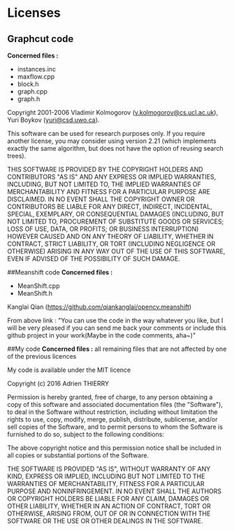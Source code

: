 # Licenses
## Graphcut code
**Concerned files :**

- instances.inc
- maxflow.cpp
- block.h
- graph.cpp
- graph.h

Copyright 2001-2006 Vladimir Kolmogorov (v.kolmogorov@cs.ucl.ac.uk), Yuri Boykov (yuri@csd.uwo.ca).

This software can be used for research purposes only.
    If you require another license, you may consider using version 2.21
    (which implements exactly the same algorithm, but does not have the option of reusing search trees).

   THIS SOFTWARE IS PROVIDED BY THE COPYRIGHT HOLDERS AND CONTRIBUTORS "AS IS" AND ANY EXPRESS OR IMPLIED WARRANTIES, INCLUDING, BUT NOT LIMITED TO, THE IMPLIED WARRANTIES OF MERCHANTABILITY AND FITNESS FOR A PARTICULAR PURPOSE ARE DISCLAIMED. IN NO EVENT SHALL THE COPYRIGHT OWNER OR CONTRIBUTORS BE LIABLE FOR ANY DIRECT, INDIRECT, INCIDENTAL, SPECIAL, EXEMPLARY, OR CONSEQUENTIAL DAMAGES (INCLUDING, BUT NOT LIMITED TO, PROCUREMENT OF SUBSTITUTE GOODS OR SERVICES; LOSS OF USE, DATA, OR PROFITS; OR BUSINESS INTERRUPTION) HOWEVER CAUSED AND ON ANY THEORY OF LIABILITY, WHETHER IN CONTRACT, STRICT LIABILITY, OR TORT (INCLUDING NEGLIGENCE OR OTHERWISE) ARISING IN ANY WAY OUT OF THE USE OF THIS SOFTWARE, EVEN IF ADVISED OF THE POSSIBILITY OF SUCH DAMAGE.

##Meanshift code
**Concerned files :**

- MeanShift.cpp
- MeanShift.h

Kanglai Qian (https://github.com/qiankanglai/opencv.meanshift)

From above link : "You can use the code in the way whatever you like, but I will be very pleased if you can send me back your comments or include this github project in your work(Maybe in the code comments, aha~)"

##My code
**Concerned files :** all remaining files that are not affected by one of the previous licences

My code is available under the MIT licence

Copyright (c) 2016 Adrien THIERRY

Permission is hereby granted, free of charge, to any person obtaining a copy of this software and associated documentation files (the "Software"), to deal in the Software without restriction, including without limitation the rights to use, copy, modify, merge, publish, distribute, sublicense, and/or sell copies of the Software, and to permit persons to whom the Software is furnished to do so, subject to the following conditions:

The above copyright notice and this permission notice shall be included in all copies or substantial portions of the Software.

THE SOFTWARE IS PROVIDED "AS IS", WITHOUT WARRANTY OF ANY KIND, EXPRESS OR IMPLIED, INCLUDING BUT NOT LIMITED TO THE WARRANTIES OF MERCHANTABILITY, FITNESS FOR A PARTICULAR PURPOSE AND NONINFRINGEMENT. IN NO EVENT SHALL THE AUTHORS OR COPYRIGHT HOLDERS BE LIABLE FOR ANY CLAIM, DAMAGES OR OTHER LIABILITY, WHETHER IN AN ACTION OF CONTRACT, TORT OR OTHERWISE, ARISING FROM, OUT OF OR IN CONNECTION WITH THE SOFTWARE OR THE USE OR OTHER DEALINGS IN THE SOFTWARE.
